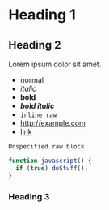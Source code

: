# Heading 1
## Heading 2
Lorem ipsum dolor sit amet.

* normal
* *italic*
* **bold**
* ***bold italic***
* `inline raw`
* http://example.com
* [link](http://example.com)

```
Unspecified raw block
```

```javascript
function javascript() {
  if (true) doStuff();
}
```

### Heading 3
